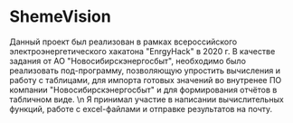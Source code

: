 # ShemeVision
Данный проект был реализован в рамках всероссийского электроэнергетического хакатона "EnrgyHack" в 2020 г.
В качестве задания от АО "Новосибирскэнергосбыт", необходимо было реализовать под-программу, позволяющую упростить вычисления и работу с таблицами, для импорта готовых значений во внутренее ПО компании "Новосибирскэнергосбыт" и для формирования отчётов в табличном виде. \n
Я принимал участие в написании вычислительных функций, работе с excel-файлами и отправке результатов на почту. 
